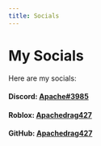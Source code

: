 ```yaml
---
title: Socials
---
```


# My Socials

Here are my socials:

#### Discord: [Apache#3985](https://discord.com/users/609177928437071872)

#### Roblox: [Apachedrag427](https://www.roblox.com/users/384830358/profile)

#### GitHub: [Apachedrag427](https://github.com/Apachedrag427/)
